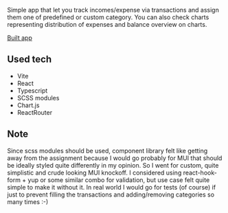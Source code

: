 Simple app that let you track incomes/expense via transactions and assign them one of predefined or custom category. You can also check charts representing distribution of expenses and balance overview on charts.

[Built app](https://benesva4.github.io/expense-app/)

## Used tech

- Vite
- React
- Typescript
- SCSS modules
- Chart.js
- ReactRouter

## Note

Since scss modules should be used, component library felt like getting away from the assignment because I would go probably for MUI that should be ideally styled quite differently in my opinion. So I went for custom, quite simplistic and crude looking MUI knockoff. I considered using react-hook-form + yup or some similar combo for validation, but use case felt quite simple to make it without it. In real world I would go for tests (of course) if just to prevent filling the transactions and adding/removing categories so many times :-)
